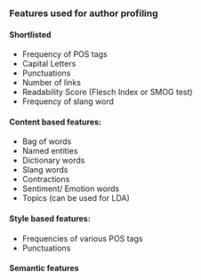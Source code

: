 ### Features used for author profiling

#### Shortlisted
* Frequency of POS tags
* Capital Letters
* Punctuations
* Number of links
* Readability Score (Flesch Index or SMOG test)
* Frequency of slang word

#### Content based features:
* Bag of words
* Named entities
* Dictionary words
* Slang words
* Contractions
* Sentiment/ Emotion words
* Topics (can be used for LDA)

#### Style based features:
* Frequencies of various POS tags
* Punctuations

#### Semantic features


